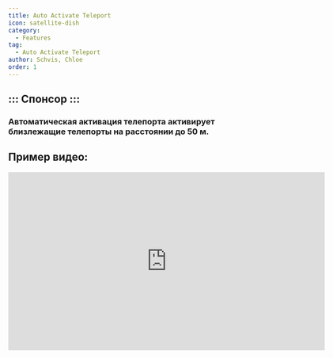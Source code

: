 ```yaml
---
title: Auto Activate Teleport
icon: satellite-dish
category:
  - Features
tag:
  - Auto Activate Teleport
author: Schvis, Chloe
order: 1
---
```

::: Спонсор
:::
---
### Автоматическая активация телепорта активирует близлежащие телепорты на расстоянии до 50 м.

## Пример видео:

<div class="iframe-container"><iframe width="640" height="360" src="https://www.youtube.com/embed/qstBErr9mJ0?list=PL5eI1Tb64p56g27qfYk7VuFTz4FK6YrKa" title="Korepi - AutoActivateTP (Sponsor)" frameborder="0" allow="accelerometer; autoplay; clipboard-write; encrypted-media; gyroscope; picture-in-picture; web-share" allowfullscreen></iframe></div>
